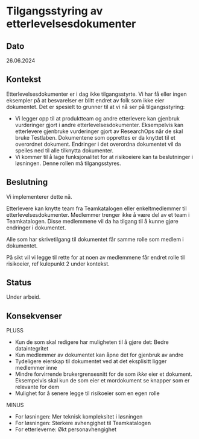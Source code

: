 # Tilgangsstyring av etterlevelsesdokumenter

## Dato

26.06.2024

## Kontekst
Etterlevelsesdokumenter er i dag ikke tilgangsstyrte.
Vi har få eller ingen eksempler på at besvarelser er blitt endret av folk som ikke eier dokumentet.
Det er spesielt to grunner til at vi nå ser på tilgangsstyring:

- Vi legger opp til at produktteam og andre etterlevere kan gjenbruk vurderinger gjort i andre etterlevelsesdokumenter. 
Eksempelvis kan etterlevere gjenbruke vurderinger gjort av ResearchOps når de skal bruke Testlaben. 
Dokumentene som opprettes er da knyttet til et overordnet dokument.
Endringer i det overordna dokumentet vil da speiles ned til alle tilknytta dokumenter.
- Vi kommer til å lage funksjonalitet for at risikoeiere kan ta beslutninger i løsningen. 
Denne rollen må tilgangsstyres.

## Beslutning
Vi implementerer dette nå.

Etterlevere kan knytte team fra Teamkatalogen eller enkeltmedlemmer til etterlevelsesdokumenter.
Medlemmer trenger ikke å være del av et team i Teamkatalogen.
Disse medlemmene vil da ha tilgang til å kunne gjøre endringer i dokumentet. 

Alle som har skrivetilgang til dokumentet får samme rolle som medlem i dokumentet.

På sikt vil vi legge til rette for at noen av medlemmene får endret rolle til risikoeier, ref kulepunkt 2 under kontekst.

## Status
Under arbeid.

## Konsekvenser
PLUSS
- Kun de som skal redigere har muligheten til å gjøre det: Bedre dataintegritet
- Kun medlemmer av dokumentet kan åpne det for gjenbruk av andre
- Tydeligere eierskap til dokumentet ved at det eksplisitt ligger medlemmer inne
- Mindre forvirrende brukergrensesnitt for de som *ikke* eier et dokument. Eksempelvis skal kun de som eier et mordokument se knapper som er relevante for dem
- Mulighet for å senere legge til risikoeier som en egen rolle

MINUS
- For løsningen: Mer teknisk kompleksitet i løsningen
- For løsningen: Sterkere avhengighet til Teamkatalogen
- For etterleverne: Økt personavhengighet